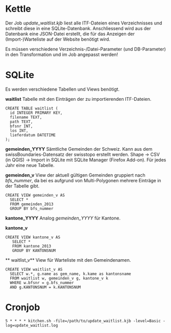 # Kettle
Der Job *update_waitlist.kjb* liest alle ITF-Dateien eines Verzeichnisses und schreibt diese in eine SQLite-Datenbank. Anschliessend wird aus der Datenbank eine JSON-Datei erstellt, die für das Anzeigen der (Import-)Warteliste auf der Website benötigt wird.

Es müssen verschiedene Verzeichnis-/Datei-Parameter (und DB-Parameter) in den Transformation und im Job angepasst werden!

# SQLite
Es werden verschiedene Tabellen und Views benötigt.

**waitlist**
Tabelle mit den Einträgen der zu importierenden ITF-Dateien.
```
CREATE TABLE waitlist (
  id INTEGER PRIMARY KEY,
  filename TEXT,
  path TEXT,
  bfsnr INT,
  los INT,
  lieferdatum DATETIME
);
```

**gemeinden_YYYY**
Sämtliche Gemeinden der Schweiz. Kann aus dem swissBoundaries-Datensatz der swisstopo erstellt werden. Shape -> CSV (in QGIS) -> Import in SQLite mit SQLite Manager (Firefox Add-on). Für jedes Jahr eine neue Tabelle.

**gemeinden_v**
View der aktuell gültigen Gemeinden gruppiert nach *bfs_nummer*, da bei es aufgrund von Multi-Polygonen mehrere Einträge in der Tabelle gibt. 
```
CREATE VIEW gemeinden_v AS 
  SELECT *
  FROM gemeinden_2013
  GROUP BY bfs_nummer
```

**kantone_YYYY**
Analog *gemeinden_YYYY* für Kantone.

**kantone_v**
```
CREATE VIEW kantone_v AS   
   SELECT *
   FROM kantone_2013
   GROUP BY KANTONSNUM
```


** waitlist_v**
View für Warteliste mit den Gemeindenamen.
```
CREATE VIEW waitlist_v AS 
  SELECT w.*, g.name as gem_name, k.kame as kantonsname
  FROM waitlist w, gemeinden_v g, kantone_v k
  WHERE w.bfsnr = g.bfs_nummer
  AND g.KANTONSNUM = k.KANTONSNUM 
```

# Cronjob
```
5 * * * * kitchen.sh -file=/path/to/update_waitlist.kjb -level=Basic -log=update_waitlist.log
```

